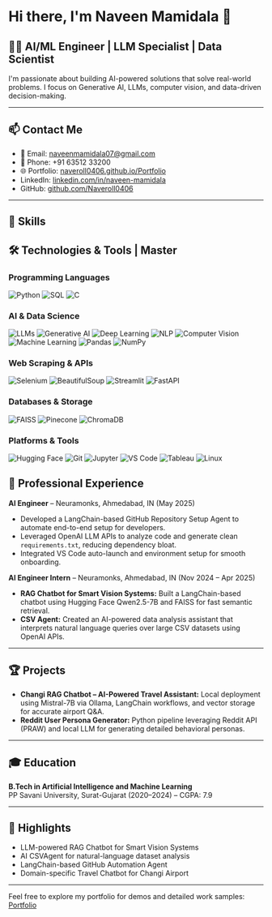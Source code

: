 # Hi there, I'm Naveen Mamidala 👋

## 👨‍💻 AI/ML Engineer | LLM Specialist | Data Scientist

I'm passionate about building AI-powered solutions that solve real-world problems. I focus on Generative AI, LLMs, computer vision, and data-driven decision-making.

---

## 📫 Contact Me
- 📧 Email: [naveenmamidala07@gmail.com](mailto:naveenmamidala07@gmail.com)  
- 📱 Phone: +91 63512 33200  
- 🌐 Portfolio: [naveroll0406.github.io/Portfolio](https://naveroll0406.github.io/Portfolio/)  
- LinkedIn: [linkedin.com/in/naveen-mamidala](https://linkedin.com/in/naveen-mamidala)  
- GitHub: [github.com/Naveroll0406](https://github.com/Naveroll0406)  

---

## 💼 Skills

## 🛠 Technologies & Tools | Master

### Programming Languages
![Python](https://img.shields.io/badge/-Python-3776AB?style=for-the-badge&logo=python)
![SQL](https://img.shields.io/badge/-SQL-4479A1?style=for-the-badge&logo=mysql)
![C](https://img.shields.io/badge/-C-00599C?style=for-the-badge&logo=c)

### AI & Data Science
![LLMs](https://img.shields.io/badge/-LLMs-FF6F61?style=for-the-badge)
![Generative AI](https://img.shields.io/badge/-Generative%20AI-4B9CD3?style=for-the-badge)
![Deep Learning](https://img.shields.io/badge/-Deep%20Learning-800080?style=for-the-badge)
![NLP](https://img.shields.io/badge/-NLP-9932CC?style=for-the-badge)
![Computer Vision](https://img.shields.io/badge/-Computer%20Vision-0000FF?style=for-the-badge)
![Machine Learning](https://img.shields.io/badge/-Machine%20Learning-FFA500?style=for-the-badge)
![Pandas](https://img.shields.io/badge/-Pandas-150458?style=for-the-badge)
![NumPy](https://img.shields.io/badge/-NumPy-013243?style=for-the-badge)

### Web Scraping & APIs
![Selenium](https://img.shields.io/badge/-Selenium-43B02A?style=for-the-badge)
![BeautifulSoup](https://img.shields.io/badge/-BeautifulSoup-2596BE?style=for-the-badge)
![Streamlit](https://img.shields.io/badge/-Streamlit-FF4B4B?style=for-the-badge)
![FastAPI](https://img.shields.io/badge/-FastAPI-009688?style=for-the-badge)

### Databases & Storage
![FAISS](https://img.shields.io/badge/-FAISS-000000?style=for-the-badge)
![Pinecone](https://img.shields.io/badge/-Pinecone-FF6F61?style=for-the-badge)
![ChromaDB](https://img.shields.io/badge/-ChromaDB-32CD32?style=for-the-badge)

### Platforms & Tools
![Hugging Face](https://img.shields.io/badge/-Hugging%20Face-FBBE3B?style=for-the-badge)
![Git](https://img.shields.io/badge/-Git-F05032?style=for-the-badge)
![Jupyter](https://img.shields.io/badge/-Jupyter-F37626?style=for-the-badge)
![VS Code](https://img.shields.io/badge/-VS%20Code-007ACC?style=for-the-badge)
![Tableau](https://img.shields.io/badge/-Tableau-E97627?style=for-the-badge)
![Linux](https://img.shields.io/badge/-Linux-FCC624?style=for-the-badge)


## 🚀 Professional Experience

**AI Engineer** – Neuramonks, Ahmedabad, IN (May 2025)  
- Developed a LangChain-based GitHub Repository Setup Agent to automate end-to-end setup for developers.  
- Leveraged OpenAI LLM APIs to analyze code and generate clean `requirements.txt`, reducing dependency bloat.  
- Integrated VS Code auto-launch and environment setup for smooth onboarding.  

**AI Engineer Intern** – Neuramonks, Ahmedabad, IN (Nov 2024 – Apr 2025)  
- **RAG Chatbot for Smart Vision Systems:** Built a LangChain-based chatbot using Hugging Face Qwen2.5-7B and FAISS for fast semantic retrieval.  
- **CSV Agent:** Created an AI-powered data analysis assistant that interprets natural language queries over large CSV datasets using OpenAI APIs.  

---

## 🏆 Projects

- **Changi RAG Chatbot – AI-Powered Travel Assistant:** Local deployment using Mistral-7B via Ollama, LangChain workflows, and vector storage for accurate airport Q&A.  
- **Reddit User Persona Generator:** Python pipeline leveraging Reddit API (PRAW) and local LLM for generating detailed behavioral personas.  

---

## 🎓 Education

**B.Tech in Artificial Intelligence and Machine Learning**  
PP Savani University, Surat-Gujarat (2020–2024) – CGPA: 7.9  

---

## 📌 Highlights

- LLM-powered RAG Chatbot for Smart Vision Systems  
- AI CSVAgent for natural-language dataset analysis  
- LangChain-based GitHub Automation Agent  
- Domain-specific Travel Chatbot for Changi Airport  

---

Feel free to explore my portfolio for demos and detailed work samples: [Portfolio](https://naveroll0406.github.io/Portfolio/)


